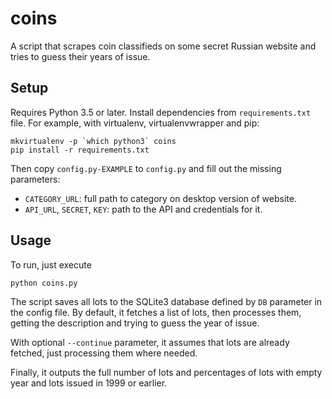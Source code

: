 coins
=====
A script that scrapes coin classifieds on some secret Russian website and tries to guess their years of issue.

Setup
-----
Requires Python 3.5 or later. Install dependencies from `requirements.txt` file. For example, with virtualenv, virtualenvwrapper and pip:

```
mkvirtualenv -p `which python3` coins
pip install -r requirements.txt
```

Then copy `config.py-EXAMPLE` to `config.py` and fill out the missing parameters:
* `CATEGORY_URL`: full path to category on desktop version of website.
* `API_URL`, `SECRET`, `KEY`: path to the API and credentials for it.

Usage
-----
To run, just execute
```
python coins.py
```
The script saves all lots to the SQLite3 database defined by `DB` parameter in the config file. By default, it fetches a list of lots, then processes them, getting the description and trying to guess the year of issue. 

With optional `--continue` parameter, it assumes that lots are already fetched, just processing them where needed. 

Finally, it outputs the full number of lots and percentages of lots with empty year and lots issued in 1999 or earlier.
